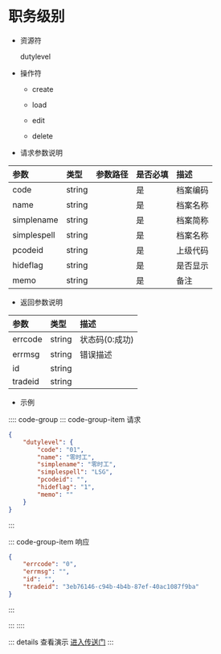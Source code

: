 # 职务级别

- 资源符

  dutylevel
  
- 操作符

  - create <Badge type="tip" text="v1" vertical="top" />

  - load <Badge type="tip" text="v2" vertical="top" />

  - edit <Badge type="tip" text="v2" vertical="top" />

  - delete <Badge type="tip" text="v2" vertical="top" />

- 请求参数说明

|参数|类型|参数路径|是否必填|描述|
|:-|:-|:-|:-|:-|
|code|string||是|档案编码|
|name|string||是|档案名称|
|simplename|string||是|档案简称|
|simplespell|string||是|档案名称|
|pcodeid|string||是|上级代码|
|hideflag|string||是|是否显示|
|memo|string||是|备注|

- 返回参数说明

|参数|类型|描述|
|:-|:-|:-|
|errcode|string|状态码(0:成功)|
|errmsg|string|错误描述|
|id|string||
|tradeid|string||

- 示例

:::: code-group
::: code-group-item 请求

```json
{
    "dutylevel": {
        "code": "01",
        "name": "零时工",
        "simplename": "零时工",
        "simplespell": "LSG",
        "pcodeid": "",
        "hideflag": "1",
        "memo": ""
    }
}
```

:::

::: code-group-item 响应

```json
{
    "errcode": "0",
    "errmsg": "",
    "id": "",
    "tradeid": "3eb76146-c94b-4b4b-87ef-40ac1087f9ba"
}
```

:::

:::
::::

::: details 查看演示
[进入传送门](/images/erp/gif/dutylevel.gif)
:::
